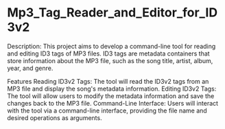 # Mp3_Tag_Reader_and_Editor_for_ID3v2

Description: This project aims to develop a command-line tool for reading and editing ID3 tags of MP3 files. ID3 tags are metadata containers that store information about the MP3 file, such as the song title, artist, album, year, and genre.

Features Reading ID3v2 Tags: The tool will read the ID3v2 tags from an MP3 file and display the song's metadata information. Editing ID3v2 Tags: The tool will allow users to modify the metadata information and save the changes back to the MP3 file. Command-Line Interface: Users will interact with the tool via a command-line interface, providing the file name and desired operations as arguments.
